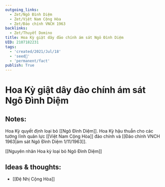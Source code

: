 ```yaml
---
outgoing_links:
  - Zet/Ngô Đình Diệm
  - Zet/Việt Nam Cộng Hòa
  - Zet/Đảo chính VNCH 1963
backlinks:
  - Zet/Thuyết Domino
title: Hoa Kỳ giật dây đảo chính ám sát Ngô Đình Diệm
UID: 2107182231
tags:
  - 'created/2021/Jul/18'
  - 'seed🥜'
  - 'permanent/fact'
publish: True
---
```

# Hoa Kỳ giật dây đảo chính ám sát Ngô Đình Diệm

## Notes:
Hoa Kỳ quyết định loại bỏ [[Ngô Đình Diệm]]. Hoa Kỳ hậu thuẫn cho các tướng lĩnh quân lực [[Việt Nam Cộng Hòa]] đảo chính và [[Đảo chính VNCH 1963|ám sát Ngô Đình Diệm 1/11/1963]].

[[Nguyên nhân Hoa kỳ loại bỏ Ngô Đình Diệm]]

## Ideas & thoughts:
- [[Đệ Nhị Cộng Hòa]]
